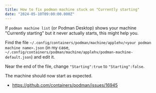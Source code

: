 ```yaml
---
title: How to fix podman machine stuck on "Currently starting"
date: "2024-05-10T09:00:00.000Z"
---
```


If `podman machine list` (or Podman Desktop) shows your machine "Currently starting" but it never actually starts, this might help you.  

Find the file `~/.config/containers/podman/machine/applehv/<your podman machine name>.json` (in my case, `~/.config/containers/podman/machine/applehv/podman-machine-default.json`) and edit it.  

Near the end of the file, change `"Starting":true` to `"Starting":false`.

The machine should now start as expected.


- https://github.com/containers/podman/issues/16945